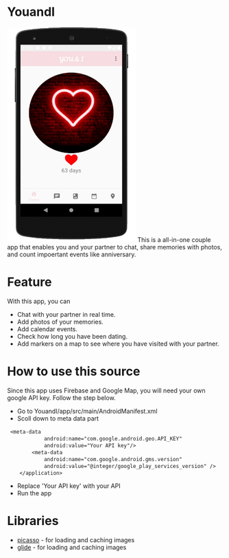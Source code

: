 # YouandI
<img src="https://github.com/YeochanYoun119/YeochanYoun119.github.io/blob/master/assets/images/UNI.jpg" alt="Youn and I app" width="300" height="500">
This is a all-in-one couple app that enables you and your partner to chat, share memories with photos, and count impoertant events like anniversary.

# Feature

With this app, you can
- Chat with your partner in real time.
- Add photos of your memories.
- Add calendar events.
- Check how long you have been dating.
- Add markers on a map to see where you have visited with your partner.

# How to use this source
Since this app uses Firebase and Google Map, you will need your own google API key. Follow the step below.

- Go to YouandI/app/src/main/AndroidManifest.xml
- Scoll down to meta data part
```
 <meta-data
            android:name="com.google.android.geo.API_KEY"
            android:value="Your API key"/>
        <meta-data
            android:name="com.google.android.gms.version"
            android:value="@integer/google_play_services_version" />
    </application>
```
- Replace 'Your API key' with your API
- Run the app
# Libraries
- [picasso](https://github.com/square/picasso) - for loading and caching images
- [glide](https://github.com/bumptech/glide) - for loading and caching images
